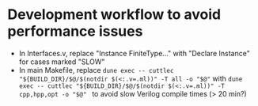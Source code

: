 # Development workflow to avoid performance issues
- In Interfaces.v, replace "Instance FiniteType..." with "Declare Instance" for cases marked "SLOW"
- In main Makefile,
  replace
    ```dune exec -- cuttlec "${BUILD_DIR}/$@/$(notdir $(<:.v=.ml))" -T all -o "$@"``` 
  with
    ```dune exec -- cuttlec "${BUILD_DIR}/$@/$(notdir $(<:.v=.ml))" -T cpp,hpp,opt -o "$@" ```
  to avoid slow Verilog compile times (> 20 min?)


